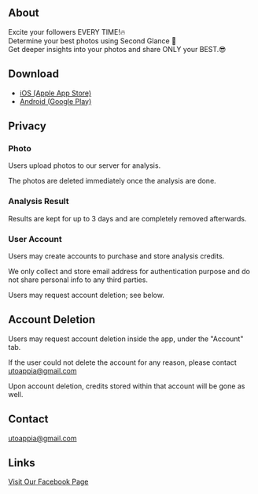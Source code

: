 ## About
Excite your followers EVERY TIME!🔥<br />
Determine your best photos using Second Glance 📸<br />
Get deeper insights into your photos and share ONLY your BEST.😎

## Download
 - [iOS (Apple App Store)](https://apps.apple.com/app/second-glance-photo/id6472119542)
 - [Android (Google Play)](https://play.google.com/store/apps/details?id=com.utoappia.secondglancephoto)

## Privacy
### Photo
Users upload photos to our server for analysis.

The photos are deleted immediately once the analysis are done.
### Analysis Result
Results are kept for up to 3 days and are completely removed afterwards.
### User Account
Users may create accounts to purchase and store analysis credits.

We only collect and store email address for authentication purpose and do not share personal info to any third parties.

Users may request account deletion; see below.

## Account Deletion
Users may request account deletion inside the app, under the "Account" tab.

If the user could not delete the account for any reason, please contact [utoappia@gmail.com](mailto:utoappia@gmail.com?subject=Second%20Glance%20Photo%20-%20Support%20Page)

Upon account deletion, credits stored within that account will be gone as well.

## Contact
[utoappia@gmail.com](mailto:utoappia@gmail.com?subject=Second%20Glance%20Photo%20-%20Support%20Page)

## Links
[Visit Our Facebook Page](https://www.facebook.com/profile.php?id=61556597322177)
